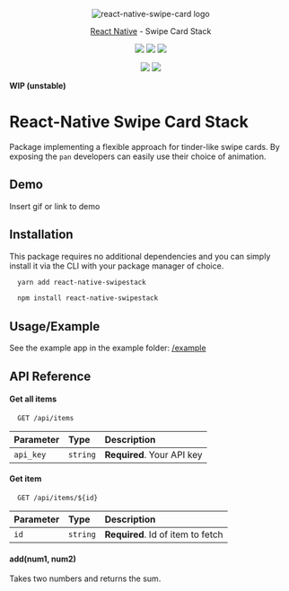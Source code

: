 <p align="center">
    <image src="./docs/logo.png" alt="react-native-swipe-card logo"/>
</p>

<p align="center">
   <a href="https://reactnative.dev">React Native</a> - Swipe Card Stack
</p>


<p align="center">
  <a href="https://www.npmjs.com/package/react-native-swipestack"><img src="https://img.shields.io/npm/v/react-native-swipestack.svg"></a>
  <a href="https://github.com/simon-lund/react-native-swipestack"><img src="https://img.shields.io/github/stars/simon-lund/react-native-swipestack"></a>
  <a href="https://www.npmjs.com/package/react-native-swipestack"><img src="https://img.shields.io/npm/dm/react-native-swipestack.svg"></a>
</p>

<p align="center">
  <a href="https://github.com/prettier/prettier"><img src="https://img.shields.io/badge/styled_with-prettier-ff69b4.svg"></a>
  <a href="https://opensource.org/licenses/MIT"><img src="https://img.shields.io/badge/License-MIT-blue.svg"></a>
</p>


**WIP (unstable)**

# React-Native Swipe Card Stack

Package implementing a flexible approach for tinder-like swipe cards.
By exposing the `pan` developers can easily use their choice of animation.

## Demo

Insert gif or link to demo

## Installation

This package requires no additional dependencies
and you can simply install it via the CLI with your package manager of choice.

```bash
  yarn add react-native-swipestack
```

```bash
  npm install react-native-swipestack
```

## Usage/Example

See the example app in the example folder:
[/example](https://github.com/simon-lund/react-native-swipestack/tree/master/example)

## API Reference

#### Get all items

```http
  GET /api/items
```

| Parameter | Type     | Description                |
| :-------- | :------- | :------------------------- |
| `api_key` | `string` | **Required**. Your API key |

#### Get item

```http
  GET /api/items/${id}
```

| Parameter | Type     | Description                       |
| :-------- | :------- | :-------------------------------- |
| `id`      | `string` | **Required**. Id of item to fetch |

#### add(num1, num2)

Takes two numbers and returns the sum.
